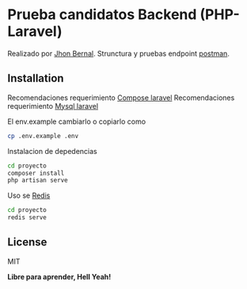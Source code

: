# Prueba candidatos Backend (PHP-Laravel)
Realizado por  [Jhon Bernal](https://jhonhenrybernal.github.io/miportafolio/).
Strunctura y pruebas endpoint  [postman](https://documenter.getpostman.com/view/4666248/2s93m4Xi3Y).

## Installation

Recomendaciones requerimiento [Compose laravel](https://laravel.com/docs/4.2#install-composer)
Recomendaciones requerimiento [Mysql laravel](https://laravel.com/docs/4.2/database#read-write-connections)

El env.example cambiarlo o copiarlo como 
```sh
cp .env.example .env
```

Instalacion de depedencias

```sh
cd proyecto
composer install
php artisan serve
```

Uso se [Redis](https://laravel.com/docs/10.x/redis#predis)
```sh
cd proyecto
redis serve
```

## License

MIT

**Libre para aprender, Hell Yeah!**